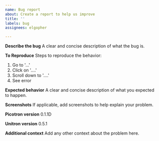 ```yaml
---
name: Bug report
about: Create a report to help us improve
title: ''
labels: bug
assignees: elgopher

---
```


**Describe the bug**
A clear and concise description of what the bug is.

**To Reproduce**
Steps to reproduce the behavior:
1. Go to '...'
2. Click on '....'
3. Scroll down to '....'
4. See error

**Expected behavior**
A clear and concise description of what you expected to happen.

**Screenshots**
If applicable, add screenshots to help explain your problem.

**Picotron version**
0.1.1D

**Unitron version**
0.5.1

**Additional context**
Add any other context about the problem here.
